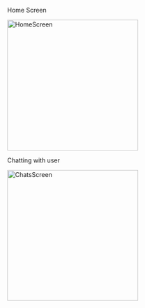 Home Screen

<img src="https://github.com/user-attachments/assets/34eb7a12-9ec9-4c5b-b3e1-240273af7fab" alt="HomeScreen" width="300"/>



Chatting with user

<img src="https://github.com/user-attachments/assets/3a59e882-c53e-4ba1-a7c5-6e72d1deb80b" alt="ChatsScreen" width="300" />



